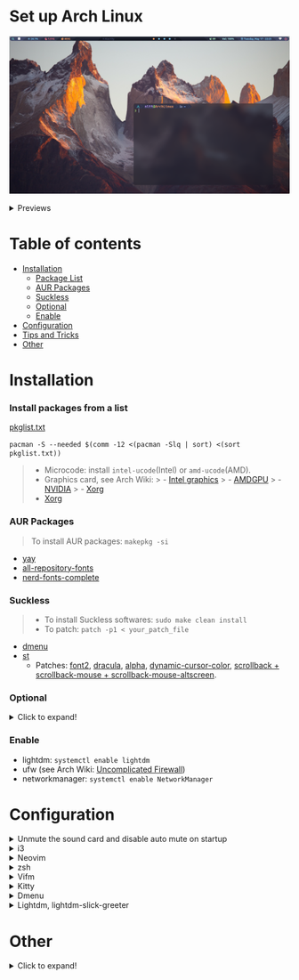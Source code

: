 # Set up Arch Linux

![](https://raw.githubusercontent.com/nguyenletientrien/Dotfiles/master/.github/qtile0.png)

<details>
  <summary>Previews</summary>

  - ***i3-wm, i3bar, pfetch, gotop.***
  ![](https://raw.githubusercontent.com/nguyenletientrien/Dotfiles/master/.github/i3.png)

  - ***Qtile, nvim, neofetch, gotop, rofi, conky, i3lock-color.***
  ![](https://raw.githubusercontent.com/nguyenletientrien/Dotfiles/master/.github/qtile1.png)
  ![](https://raw.githubusercontent.com/nguyenletientrien/Dotfiles/master/.github/qtile2.png)
  ![](https://raw.githubusercontent.com/nguyenletientrien/Dotfiles/master/.github/qtile3.png)
  ![](https://raw.githubusercontent.com/nguyenletientrien/Dotfiles/master/.github/qtile4.png)
  > [Download](https://github.com/nguyenletientrien/Wallpapers) Wallpapers.

</details>

# Table of contents

- [Installation](https://github.com/nguyenletientrien/Dotfiles#installation)
  - [Package List](https://github.com/nguyenletientrien/Dotfiles#install-packages-from-a-list)
  - [AUR Packages](https://github.com/nguyenletientrien/Dotfiles#aur-packages)
  - [Suckless](https://github.com/nguyenletientrien/Dotfiles#suckless)
  - [Optional](https://github.com/nguyenletientrien/Dotfiles#optional)
  - [Enable](https://github.com/nguyenletientrien/Dotfiles#enable)
- [Configuration](https://github.com/nguyenletientrien/Dotfiles#configuration)
- [Tips and Tricks](https://github.com/nguyenletientrien/Dotfiles#tips-and-tricks)
- [Other](https://github.com/nguyenletientrien/Dotfiles#other)

# Installation

### Install packages from a list
[pkglist.txt](https://github.com/nguyenletientrien/Dotfiles/blob/master/pkglist.txt)
```
pacman -S --needed $(comm -12 <(pacman -Slq | sort) <(sort pkglist.txt))
```
> - Microcode: install `intel-ucode`(Intel) or `amd-ucode`(AMD).
> - Graphics card, see Arch Wiki:
    > - [Intel graphics](https://wiki.archlinux.org/title/Intel_graphics)
    > - [AMDGPU](https://wiki.archlinux.org/title/AMDGPU)
    > - [NVIDIA](https://wiki.archlinux.org/title/NVIDIA)
    > - [Xorg](https://wiki.archlinux.org/title/Xorg)
> - [Xorg](https://wiki.archlinux.org/title/Xorg)

### AUR Packages
> To install AUR packages: `makepkg -si`
- [yay](https://aur.archlinux.org/packages/yay)
- [all-repository-fonts](https://aur.archlinux.org/packages/all-repository-fonts)
- [nerd-fonts-complete](https://aur.archlinux.org/packages/nerd-fonts-complete)

### Suckless
> - To install Suckless softwares: `sudo make clean install`
> - To patch: `patch -p1 < your_patch_file`
- [dmenu](https://tools.suckless.org/dmenu)
- [st](https://st.suckless.org)
  - Patches: [font2](https://st.suckless.org/patches/font2), [dracula](https://st.suckless.org/patches/dracula), [alpha](https://st.suckless.org/patches/alpha), [dynamic-cursor-color](https://st.suckless.org/patches/dynamic-cursor-color), [scrollback + scrollback-mouse + scrollback-mouse-altscreen](https://st.suckless.org/patches/scrollback).

### Optional
<details>
  <summary>Click to expand!</summary>
  
  - Kdenlive
  - GIMP
  - Audacity
  - OBS
  - Simplescreenrecorder 
  - VirtualBox
  - Virt-Manager
    > - `pacman -S libvirt iptables-nft qemu virt-manager`
    > - `sudo systemctl start/enable libvirtd`
    > - `sudo usermod -G libvirt -a <username>`
  - LibreOffice 
    > *jre-openjdk* package is needed for LibreOffice Database.
  - conky
  - cmus
  - persepolis
  - onboard
  - xdotool
  - maim
  - acpi
  - pandoc
  - texlive-most
  - speedtest-cli
  - volumeicon
  - volnoti ([AUR](https://aur.archlinux.org/packages/volnoti))
  - shellcheck-bin ([AUR](https://aur.archlinux.org/packages/shellcheck-bin))
  - ttf-ms-fonts ([AUR](https://aur.archlinux.org/packages/ttf-ms-fonts))
  - teamviewer ([AUR](https://aur.archlinux.org/packages/teamviewer))
     > Note: If you use startx, you won't be able to open teamviewer
  - Powerline Fonts: [https://github.com/powerline/fonts](https://github.com/powerline/fonts)
</details>

### Enable
- lightdm: `systemctl enable lightdm`
- ufw (see Arch Wiki: [Uncomplicated Firewall](https://wiki.archlinux.org/title/Uncomplicated_Firewall))
- networkmanager: `systemctl enable NetworkManager`

# Configuration

<details>
  <summary>Unmute the sound card and disable auto mute on startup</summary>

    - Unmute:
    ```
    amixer sset Master unmute
    amixer sset Speaker unmute
    amixer sset Headphone unmute
    ```
    - Disable auto mute:
    ```
    amixer -c 0 sset "Auto-Mute Mode" Disabled
    ```
</details>

<details>
  <summary>i3</summary>

    - Copy ***i3*** folder to ***~/.config/***
    - Open ***i3/config*** file and edit for use!
    - You can read readme for more.
    - Set background with feh: `feh --bg-scale /path/to/picture`
    - See more: [i3-README.md](https://github.com/nguyenletientrien/Dotfiles/tree/master/.config/i3)
</details>

<details>
  <summary>Neovim</summary>

    [See here.](https://github.com/nguyenletientrien/Dotfiles/tree/master/.github/NEOVIM.md)
</details>

<details>
  <summary>zsh</summary>

    - Copy ***zsh*** folder to ***~/.config/***
    - To use [zsh-autosuggestion](https://github.com/zsh-users/zsh-autosuggestions) and [zsh-syntax-highlighting](https://github.com/zsh-users/zsh-syntax-highlighting), git clone from repository into ***~/.config/zsh/plugins/***
      ```
      cd ~/.config/zsh/plugins
      ```
      ```
      git clone https://github.com/zsh-users/zsh-autosuggestions.git
      ```
      ```
      git clone https://github.com/zsh-users/zsh-syntax-highlighting.git
      ```
    - Install [Starship prompt](https://starship.rs) and copy ***starship.toml*** file to ***~/.config/***
      > Starship is available on the official repository.
</details>

<details>
  <summary>Vifm</summary>

    [See here.](https://github.com/nguyenletientrien/Dotfiles/tree/master/.github/VIFM.md)
</details>

<details>
  <summary>Kitty</summary>

    - Copy default config file to ***~/.config/***
    ```
    cp /usr/share/doc/kitty/kitty.conf /home/nltt/.config/kitty/
    ```
    - Configure
    ```
    line | config
    -----|---------------------------------------
       9 | font_family      FiraCode Nerd Font
      10 | bold_font        FiraCode Nerd Font Bold
      11 | italic_font      FiraCode Nerd Font Italic
      12 | bold_italic_font FiraCode Nerd Font Bold Italic
     762 | background_opacity 0.9
    ```
    - Theme: [Dracula](https://draculatheme.com/kitty), [TokyoNight](https://github.com/davidmathers/tokyo-night-kitty-theme)
</details>

<details>
  <summary>Dmenu</summary>

    - Edit *config.def.h*:
      - Font: `Hack Nerd Font`
      - Font size: `11`
      - Colors:
        ```
        [SchemeNorm] = { "#777c99", "#1a1b26" },
        [SchemeSel] = { "#0f0f14", "#7aa2f7" },
        ```
    - Edit *dmenu_run*
      - Add `-p "Run:"` after `dmenu "@"`
      - Example: `dmenu "$@" -p "Run:"`
</details>

<details>
  <summary>Lightdm, lightdm-slick-greeter</summary>

    #### Lightdm
    - Edit config file in ***/etc/lightdm/lightdm.conf***
    ```
    [Seat:*]
    .....
    greeter-session=lightdm-slick-greeter
    user-session=qtile
    #user-session=i3
    .....
    ```
    ##### lightdm-slick-greeter
    - Copy the picture you want to set background to ***/usr/share/backgrounds/***
    - Create slick-greeter.conf as /etc/lightdm/slick-greeter.conf and edit:
    ```
    [Greeter]
    background=/usr/share/backgrounds/<picture>
    ```
</details>

# Other

<details>
  <summary>Click to expand!</summary>

    ### Fonts
    - Roboto Mono (dunst)
    - sans (Qtile, [dwm](https://github.com/nguyenletientrien/dwm))
    - Ubuntu Nerd Font (Qtile, i3, [dwm](https://github.com/nguyenletientrien/dwm))
    - Fira Code (Kitty)
    - Hack Nerd Font (Alacritty, st, dmenu)
    
    ### Lxappearance
    - Arc Theme: [https://github.com/horst3180/Arc-theme](https://github.com/horst3180/Arc-theme)
    - Volantes Cursors: [https://www.gnome-look.org/p/1356095](https://www.gnome-look.org/p/1356095)
    - Tela circle icon theme: [https://www.gnome-look.org/p/1359276](https://www.gnome-look.org/p/1359276)
    
    ### Random color script for terminal
    - Install: [shell-color-scripts](https://aur.archlinux.org/packages/shell-color-scripts) (AUR)
    - Usage: add `colorscript random` to your **.zshrc** file.
    
    ### My Scripts
    [See here.](https://github.com/nguyenletientrien/Dotfiles/tree/master/.github/SCRIPTS.md)
</details>

